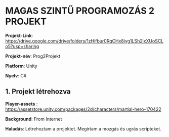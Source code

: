 # MAGAS SZINTŰ PROGRAMOZÁS 2 PROJEKT

**Projekt-Link**: https://drive.google.com/drive/folders/1zHifbur0RqCHx8ivg1LSh2lxXUoSCLo5?usp=sharing

**Projekt-név**:  Prog2Projekt

**Platform**: Unity

**Nyelv**: C#

## 1. Projekt létrehozva

**Player-assets** : https://assetstore.unity.com/packages/2d/characters/martial-hero-170422

**Background**: From Internet

**Haladás**: Létrehoztam a projektet. Megírtam a mozgás és ugrás scripteket. 

